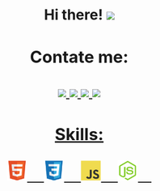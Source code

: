 
  <h1 align="center">Hi there! <img src="https://raw.githubusercontent.com/iampavangandhi/iampavangandhi/master/gifs/Hi.gif" width="30px"><h1>
 <div align="center">
<h3> Contate me:</h3>
    <a href="https://github.com/Caio-Mendonca">
        <img  src="https://img.shields.io/badge/github-%23100000.svg?&style=for-the-badge&logo=github&logoColor=white&link=mailto:https://github.com/Caio-Mendonca">
<a href="https://www.linkedin.com/in/caio-eduardo-597b03191">
        <img src="https://img.shields.io/badge/linkedin-%230077B5.svg?&style=for-the-badge&logo=linkedin&logoColor=white&link=mailto:https:www.linkedin.com/in/caio-eduardo-597b03191/">
    <a href="mailto:caioeduardojm4@gmail.com">
        <img src="https://img.shields.io/badge/gmail-D14836?&style=for-the-badge&logo=gmail&logoColor=white&link=mailto:caioeduardojm4@gmail.com">
    <a href="https://api.whatsapp.com/send/?phone=5566999293223&text&app_absent=0">
        <img src="https://img.shields.io/badge/WhatsApp-25D366?style=for-the-badge&logo=whatsapp&logoColor=white">
        </div>  
 <div align="center">
    <h3>Skills:</h3>
    <img height="40" src="https://raw.githubusercontent.com/devicons/devicon/master/icons/html5/html5-original.svg">
    &nbsp;&nbsp;&nbsp;
    <img height="40" src="https://raw.githubusercontent.com/devicons/devicon/master/icons/css3/css3-original.svg">
    &nbsp;&nbsp;&nbsp;
   <img height="40" src="https://raw.githubusercontent.com/devicons/devicon/master/icons/javascript/javascript-original.svg">
    &nbsp;&nbsp;&nbsp;
   <img height="40" src="https://raw.githubusercontent.com/devicons/devicon/master/icons/nodejs/nodejs-original.svg">
    &nbsp;&nbsp;&nbsp;
  </div>
